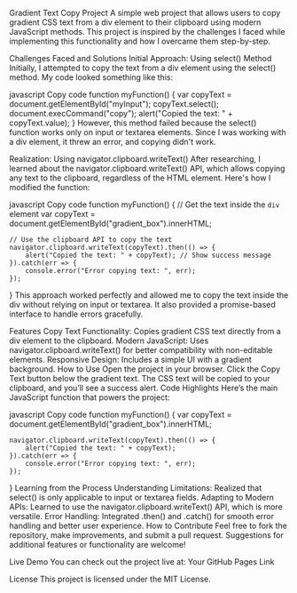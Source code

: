 Gradient Text Copy Project
A simple web project that allows users to copy gradient CSS text from a div element to their clipboard using modern JavaScript methods. This project is inspired by the challenges I faced while implementing this functionality and how I overcame them step-by-step.

Challenges Faced and Solutions
Initial Approach: Using select() Method
Initially, I attempted to copy the text from a div element using the select() method. My code looked something like this:

javascript
Copy code
function myFunction() {
    var copyText = document.getElementById("myInput");
    copyText.select();
    document.execCommand("copy");
    alert("Copied the text: " + copyText.value);
}
However, this method failed because the select() function works only on input or textarea elements. Since I was working with a div element, it threw an error, and copying didn't work.

Realization: Using navigator.clipboard.writeText()
After researching, I learned about the navigator.clipboard.writeText() API, which allows copying any text to the clipboard, regardless of the HTML element. Here's how I modified the function:

javascript
Copy code
function myFunction() {
    // Get the text inside the `div` element
    var copyText = document.getElementById("gradient_box").innerHTML;

    // Use the clipboard API to copy the text
    navigator.clipboard.writeText(copyText).then(() => {
        alert("Copied the text: " + copyText); // Show success message
    }).catch(err => {
        console.error("Error copying text: ", err);
    });
}
This approach worked perfectly and allowed me to copy the text inside the div without relying on input or textarea. It also provided a promise-based interface to handle errors gracefully.

Features
Copy Text Functionality: Copies gradient CSS text directly from a div element to the clipboard.
Modern JavaScript: Uses navigator.clipboard.writeText() for better compatibility with non-editable elements.
Responsive Design: Includes a simple UI with a gradient background.
How to Use
Open the project in your browser.
Click the Copy Text button below the gradient text.
The CSS text will be copied to your clipboard, and you’ll see a success alert.
Code Highlights
Here’s the main JavaScript function that powers the project:

javascript
Copy code
function myFunction() {
    var copyText = document.getElementById("gradient_box").innerHTML;

    navigator.clipboard.writeText(copyText).then(() => {
        alert("Copied the text: " + copyText);
    }).catch(err => {
        console.error("Error copying text: ", err);
    });
}
Learning from the Process
Understanding Limitations: Realized that select() is only applicable to input or textarea fields.
Adapting to Modern APIs: Learned to use the navigator.clipboard.writeText() API, which is more versatile.
Error Handling: Integrated .then() and .catch() for smooth error handling and better user experience.
How to Contribute
Feel free to fork the repository, make improvements, and submit a pull request. Suggestions for additional features or functionality are welcome!

Live Demo
You can check out the project live at: Your GitHub Pages Link

License
This project is licensed under the MIT License.
